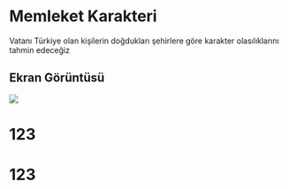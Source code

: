 <h1> Memleket Karakteri </h1>
Vatanı Türkiye olan kişilerin doğdukları şehirlere göre karakter olasılıklarını tahmin edeceğiz

<h2> Ekran Görüntüsü</h2>

![](a.gif)

# 123
# 123
